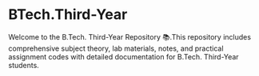 # BTech.Third-Year
Welcome to the B.Tech. Third-Year Repository 📚.This repository includes comprehensive subject theory, lab materials, notes, and practical assignment codes with detailed documentation for B.Tech. Third-Year students.
